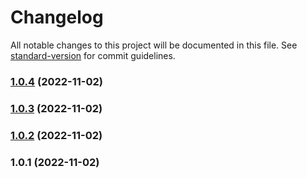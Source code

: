 # Changelog

All notable changes to this project will be documented in this file. See [standard-version](https://github.com/conventional-changelog/standard-version) for commit guidelines.

### [1.0.4](https://github.com/marcocastignoli/contract-call-decoder-2/compare/v1.0.3...v1.0.4) (2022-11-02)

### [1.0.3](https://github.com/marcocastignoli/contract-call-decoder-2/compare/v1.0.2...v1.0.3) (2022-11-02)

### [1.0.2](https://github.com/marcocastignoli/contract-call-decoder-2/compare/v1.0.1...v1.0.2) (2022-11-02)

### 1.0.1 (2022-11-02)

